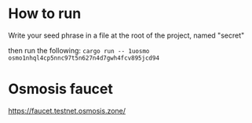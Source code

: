 # How to run

Write your seed phrase in a file at the root of the project, named "secret"

then run the following: `cargo run -- 1uosmo osmo1nhql4cp5nnc97t5n627n4d7gwh4fcv895jcd94`

# Osmosis faucet

https://faucet.testnet.osmosis.zone/
